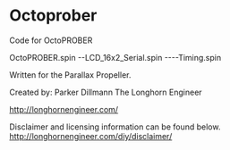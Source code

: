 Octoprober
==========

Code for OctoPROBER

OctoPROBER.spin
--LCD_16x2_Serial.spin
----Timing.spin

Written for the Parallax Propeller. 

Created by:
Parker Dillmann
The Longhorn Engineer

http://longhornengineer.com/

Disclaimer and licensing information can be found below.
http://longhornengineer.com/diy/disclaimer/
